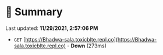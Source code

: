 # 📖 Summary
Last updated: **11/29/2021, 2:57:06 PM**

- `GET` [https://Bhadwa-sala.toxicblte.repl.co](https://Bhadwa-sala.toxicblte.repl.co) - **Down** (273ms)
